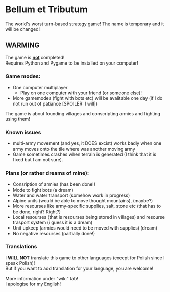 # Bellum et Tributum
The world's worst turn-based strategy game! The name is temporary and it will be changed!  
## **WARMING**  
The game is <ins>**not**</ins> completed!  
Requires Python and Pygame to be installed on your computer!
### Game modes:  
- One computer multiplayer
  - Play on one computer with your friend (or someone else)!
- More gamemodes (fight with bots etc) will be avalitable one day (if I do not run out of patiance [SPOILER: I will])
  
The game is about founding villages and conscripting armies and fighting using them!  
### Known issues  
- multi-army movement (and yes, it DOES excist) works badly when one army moves onto the tile where was another moving army
- Game sometimes crashes when terrain is generated (I think that it is fixed but I am not sure).
### Plans (or rather dreams of mine):
- Consription of armies (has been done!)
- Mode to fight bots (a dream)
- Water and water transport (somehow work in progress)
- Alpine units (would be able to move thought mountains), (maybe?)
- More resourses like army-specific supplies, salt, stone etc (that has to be done, right? Right?)
- Local resourses (that is resourses being stored in villages) and resourse trasport system (i guess it is a dream)
- Unit upkeep (armies would need to be moved with supplies) (dream)
- No negative resourses (partially done!)
### Translations
I **WILL NOT** translate this game to other languages (except for Polish since I speak Polish)!  
But if you want to add translation for your language, you are welcome!

More information under "wiki" tab!  
I apologise for my English!
